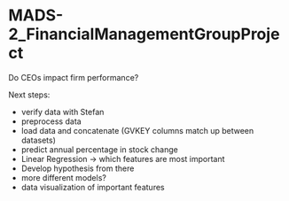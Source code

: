 # MADS-2_FinancialManagementGroupProject
Do CEOs impact firm performance?


Next steps:
- verify data with Stefan
- preprocess data
- load data and concatenate (GVKEY columns match up between datasets)
- predict annual percentage in stock change
- Linear Regression -> which features are most important
- Develop hypothesis from there
- more different models?
- data visualization of important features


